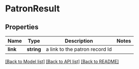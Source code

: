 # PatronResult

## Properties
Name | Type | Description | Notes
------------ | ------------- | ------------- | -------------
**link** | **string** | a link to the patron record Id | 

[[Back to Model list]](../README.md#documentation-for-models) [[Back to API list]](../README.md#documentation-for-api-endpoints) [[Back to README]](../README.md)


